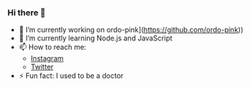 ### Hi there 👋

- 🔭 I’m currently working on ordo-pink](https://github.com/ordo-pink))
- 🌱 I’m currently learning Node.js and JavaScript
- 📫 How to reach me:
  - [Instagram](https://instagram.com/cotbalance)
  - [Twitter](https://twitter.com/Amzoo1)
- ⚡ Fun fact: I used to be a doctor
